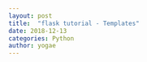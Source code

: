 ```yaml
---
layout: post
title:  "flask tutorial - Templates"
date: 2018-12-13
categories: Python
author: yogae
---
```


